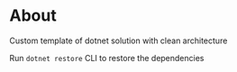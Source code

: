# About
Custom template of dotnet solution with clean architecture

Run `dotnet restore` CLI to restore the dependencies 